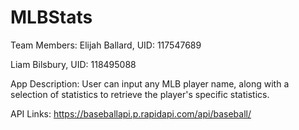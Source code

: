# MLBStats
Team Members:
Elijah Ballard, UID: 117547689

Liam Bilsbury,  UID: 118495088

App Description:
User can input any MLB player name, along with a selection of statistics
to retrieve the player's specific statistics.

API Links:
https://baseballapi.p.rapidapi.com/api/baseball/


